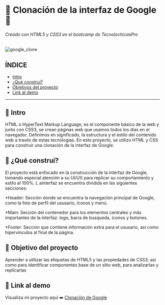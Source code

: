 # :gem: Clonación de la interfaz de Google :gem:
###### Creado con HTML5 y CSS3 en el bootcamp de TecnolochicasPro
![google_clone](https://user-images.githubusercontent.com/131834557/235233629-348abe0d-6873-4389-a2b9-1889aa2c306a.png)

## ÍNDICE
* [Intro](https://github.com/marianamejiar/Google-Clone/blob/main/README.md#penguin-intro)
* [¿Qué construí?](https://github.com/marianamejiar/Google-Clone/blob/main/README.md#tulip-qu%C3%A9-constru%C3%AD)
* [Objetivos del proyecto](https://github.com/marianamejiar/Google-Clone/blob/main/README.md#honeybee-objetivo-del-proyecto)
* [Link al demo](https://github.com/marianamejiar/Google-Clone/blob/main/README.md#cherry_blossom-link-al-demo)

***

## :penguin: Intro
HTML o HyperText Markup Language, es el componente básico de la web y junto con CSS3, se crean páginas web que usamos todos los días en el navegador. Definimos en significado, la estructura y el estilo del contenido web a través de estas tecnologías.
En este proyecto, se utilizo HTML y CSS para construir una clonación de la interfaz de Google.

## :tulip: ¿Qué construí?
El proyecto está enfocado en la construcción de la interfaz de Google, tomando especial atención a su UI/UX para replicar su comportamiento y estilo al 100%. L ainterfaz se encuentra dividida en las siguientes secciones:

*Header: Sección donde se encuentra la navegación principal de Google, como la foto de perfil del ususario, íconos y menú.

*Main: Sección del contenedor para los elementos centrales y más importantes de la interfaz: logo, barra de busqueda, íconos y botones.

*Footer: Sección que contiene información extra para el ususario, así como hipervínculos al final de la página.

## :honeybee: Objetivo del proyecto
Aprender a utilizar las etiquetas de HTML5 y las propiedades de CSS3; así como para identificar componentes base de un sitio web, para analizarlas y replicarlas

## :cherry_blossom: Link al demo
Visualiza mi proyecto aquí :arrow_right: [Clonación de Google](https://marianamejiar.github.io/Google-Clone/)


